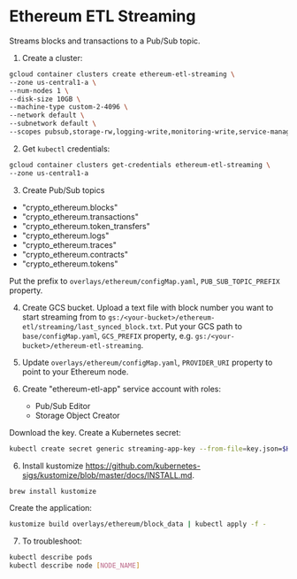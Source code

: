 # Ethereum ETL Streaming

Streams blocks and transactions to a Pub/Sub topic.

1. Create a cluster:

```bash
gcloud container clusters create ethereum-etl-streaming \
--zone us-central1-a \
--num-nodes 1 \
--disk-size 10GB \
--machine-type custom-2-4096 \
--network default \
--subnetwork default \
--scopes pubsub,storage-rw,logging-write,monitoring-write,service-management,service-control,trace
```

2. Get `kubectl` credentials:

```bash
gcloud container clusters get-credentials ethereum-etl-streaming \
--zone us-central1-a
```

3. Create Pub/Sub topics 
  - "crypto_ethereum.blocks" 
  - "crypto_ethereum.transactions" 
  - "crypto_ethereum.token_transfers" 
  - "crypto_ethereum.logs" 
  - "crypto_ethereum.traces" 
  - "crypto_ethereum.contracts" 
  - "crypto_ethereum.tokens" 

Put the prefix to `overlays/ethereum/configMap.yaml`, `PUB_SUB_TOPIC_PREFIX` property.

4. Create GCS bucket. Upload a text file with block number you want to start streaming from to 
`gs:/<your-bucket>/ethereum-etl/streaming/last_synced_block.txt`.
Put your GCS path to `base/configMap.yaml`, `GCS_PREFIX` property, e.g. `gs:/<your-bucket>/ethereum-etl-streaming`.

5. Update `overlays/ethereum/configMap.yaml`, `PROVIDER_URI` property to point to your Ethereum node.

5. Create "ethereum-etl-app" service account with roles:
    - Pub/Sub Editor
    - Storage Object Creator

Download the key. Create a Kubernetes secret:

```bash
kubectl create secret generic streaming-app-key --from-file=key.json=$HOME/Downloads/key.json
```

6. Install kustomize https://github.com/kubernetes-sigs/kustomize/blob/master/docs/INSTALL.md. 

```bash
brew install kustomize
```

Create the application:

```bash
kustomize build overlays/ethereum/block_data | kubectl apply -f -
```

7. To troubleshoot:

```bash
kubectl describe pods
kubectl describe node [NODE_NAME]
```